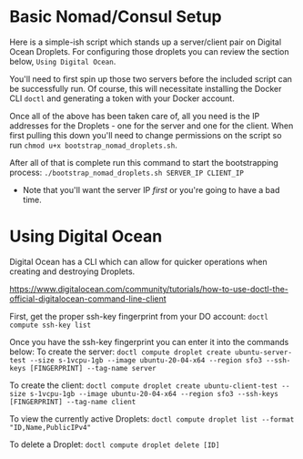 # Basic Nomad/Consul Setup
Here is a simple-ish script which stands up a server/client pair on Digital
Ocean Droplets. For configuring those droplets you can review the section below,
`Using Digital Ocean`.

You'll need to first spin up those two servers before the included script can be
successfully run. Of course, this will necessitate installing the Docker CLI
`doctl` and generating a token with your Docker account.

Once all of the above has been taken care of, all you need is the IP addresses
for the Droplets - one for the server and one for the client. When first pulling
this down you'll need to change permissions on the script so run `chmod u+x
bootstrap_nomad_droplets.sh`.

After all of that is complete run this command to start the bootstrapping
process:
`./bootstrap_nomad_droplets.sh SERVER_IP CLIENT_IP`
* Note that you'll want the server IP _first_ or you're going to have a bad
  time.

# Using Digital Ocean
Digital Ocean has a CLI which can allow for quicker operations when creating
and destroying Droplets.

https://www.digitalocean.com/community/tutorials/how-to-use-doctl-the-official-digitalocean-command-line-client

First, get the proper ssh-key fingerprint from your DO account:
`doctl compute ssh-key list`

Once you have the ssh-key fingerprint you can enter it into the commands below:
To create the server:
`doctl compute droplet create ubuntu-server-test --size s-1vcpu-1gb --image ubuntu-20-04-x64 --region sfo3 --ssh-keys [FINGERPRINT] --tag-name server`

To create the client:
`doctl compute droplet create ubuntu-client-test --size s-1vcpu-1gb --image ubuntu-20-04-x64 --region sfo3 --ssh-keys [FINGERPRINT] --tag-name client`

To view the currently active Droplets:
`doctl compute droplet list --format "ID,Name,PublicIPv4"`

To delete a Droplet:
`doctl compute droplet delete [ID]`
